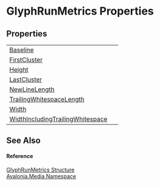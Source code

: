 # GlyphRunMetrics Properties




## Properties
<table>
<tr>
<td><a href="P_Avalonia_Media_GlyphRunMetrics_Baseline">Baseline</a></td>
<td> </td>
</tr>
<tr>
<td><a href="P_Avalonia_Media_GlyphRunMetrics_FirstCluster">FirstCluster</a></td>
<td> </td>
</tr>
<tr>
<td><a href="P_Avalonia_Media_GlyphRunMetrics_Height">Height</a></td>
<td> </td>
</tr>
<tr>
<td><a href="P_Avalonia_Media_GlyphRunMetrics_LastCluster">LastCluster</a></td>
<td> </td>
</tr>
<tr>
<td><a href="P_Avalonia_Media_GlyphRunMetrics_NewLineLength">NewLineLength</a></td>
<td> </td>
</tr>
<tr>
<td><a href="P_Avalonia_Media_GlyphRunMetrics_TrailingWhitespaceLength">TrailingWhitespaceLength</a></td>
<td> </td>
</tr>
<tr>
<td><a href="P_Avalonia_Media_GlyphRunMetrics_Width">Width</a></td>
<td> </td>
</tr>
<tr>
<td><a href="P_Avalonia_Media_GlyphRunMetrics_WidthIncludingTrailingWhitespace">WidthIncludingTrailingWhitespace</a></td>
<td> </td>
</tr>
</table>

## See Also


#### Reference
<a href="T_Avalonia_Media_GlyphRunMetrics">GlyphRunMetrics Structure</a>  
<a href="N_Avalonia_Media">Avalonia.Media Namespace</a>  
